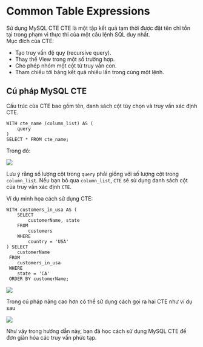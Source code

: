 # Common Table Expressions
Sử dụng MySQL CTE
CTE là một tập kết quả tạm thời được đặt tên chỉ tồn tại trong phạm vi thực thi của một câu lệnh SQL duy nhất.  
Mục đích của CTE:
- Tạo truy vấn đệ quy (recursive query).
- Thay thế View trong một số trường hợp.
- Cho phép nhóm một cột từ truy vấn con.
- Tham chiếu tới bảng kết quả nhiều lần trong cùng một lệnh.

## Cú pháp MySQL CTE
Cấu trúc của CTE bao gồm tên, danh sách cột tùy chọn và truy vấn xác định CTE. 
```
WITH cte_name (column_list) AS (
    query
) 
SELECT * FROM cte_name;
```

Trong đó:  

<img src="https://laptrinhvb.net/uploads/baiviet/images/cte_syntax.png">

Lưu ý rằng số lượng cột trong `query` phải giống với số lượng cột trong `column_list`. Nếu bạn bỏ qua `column_list`, `CTE` sẽ sử dụng danh sách cột của truy vấn xác định `CTE`.

Ví dụ minh họa cách sử dụng CTE: 

```
WITH customers_in_usa AS (
    SELECT 
        customerName, state
    FROM
        customers
    WHERE
        country = 'USA'
) SELECT 
    customerName
 FROM
    customers_in_usa
 WHERE
    state = 'CA'
 ORDER BY customerName;
```

<img src="https://i.imgur.com/uLf3brc.png">

Trong cú pháp nâng cao hơn có thể sử dụng cách gọi ra hai CTE như ví dụ sau

<img src="https://i.imgur.com/V8XVWAs.png">

Như vậy trong hướng dẫn này, bạn đã học cách sử dụng MySQL CTE để đơn giản hóa các truy vấn phức tạp.



















